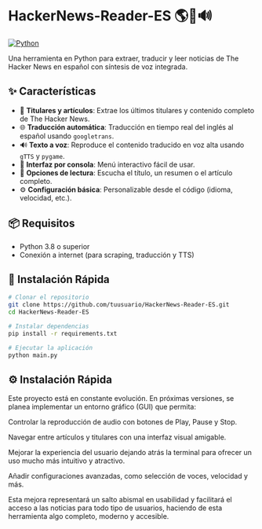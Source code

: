 # HackerNews-Reader-ES 🌎📰🔊

[![Python](https://img.shields.io/badge/Python-3.8%2B-blue)](https://www.python.org/)


Una herramienta en Python para extraer, traducir y leer noticias de The Hacker News en español con síntesis de voz integrada.

## ✨ Características

- 📰 **Titulares y artículos**: Extrae los últimos titulares y contenido completo de The Hacker News.
- 🌐 **Traducción automática**: Traducción en tiempo real del inglés al español usando `googletrans`.
- 🔊 **Texto a voz**: Reproduce el contenido traducido en voz alta usando `gTTS` y `pygame`.
- 🧠 **Interfaz por consola**: Menú interactivo fácil de usar.
- 🎯 **Opciones de lectura**: Escucha el título, un resumen o el artículo completo.
- ⚙️ **Configuración básica**: Personalizable desde el código (idioma, velocidad, etc.).

## 📦 Requisitos

- Python 3.8 o superior
- Conexión a internet (para scraping, traducción y TTS)

## 🚀 Instalación Rápida

```bash
# Clonar el repositorio
git clone https://github.com/tuusuario/HackerNews-Reader-ES.git
cd HackerNews-Reader-ES

# Instalar dependencias
pip install -r requirements.txt

# Ejecutar la aplicación
python main.py
```

## ⚙️ Instalación Rápida

Este proyecto está en constante evolución. En próximas versiones, se planea implementar un entorno gráfico (GUI) que permita:

Controlar la reproducción de audio con botones de Play, Pause y Stop.

Navegar entre artículos y titulares con una interfaz visual amigable.

Mejorar la experiencia del usuario dejando atrás la terminal para ofrecer un uso mucho más intuitivo y atractivo.

Añadir configuraciones avanzadas, como selección de voces, velocidad y más.

Esta mejora representará un salto abismal en usabilidad y facilitará el acceso a las noticias para todo tipo de usuarios, haciendo de esta herramienta algo completo, moderno y accesible.